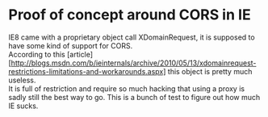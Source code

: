 # Proof of concept around CORS in IE

IE8 came with a proprietary object call XDomainRequest, it is supposed to have some kind of support for CORS.  
According to this [article][http://blogs.msdn.com/b/ieinternals/archive/2010/05/13/xdomainrequest-restrictions-limitations-and-workarounds.aspx] this object is pretty much useless.  
It is full of restriction and require so much hacking that using a proxy is sadly still the best way to go. 
This is a bunch of test to figure out how much IE sucks.